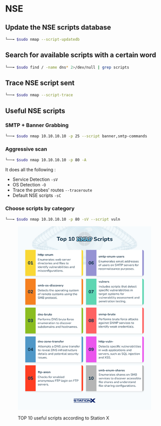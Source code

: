 # NSE

## Update the NSE scripts database

```bash
└──╼ $sudo nmap --script-updatedb
```

## Search for available scripts with a certain word

```bash
└──╼ $sudo find / -name dns* 2>/dev/null | grep scripts
```

## Trace NSE script sent

```bash
└──╼ $sudo nmap --script-trace
```

## Useful NSE scripts

### SMTP + Banner Grabbing

```bash
└──╼ $sudo nmap 10.10.10.10 -p 25 --script banner,smtp-commands
```

### Aggressive scan

```bash
└──╼ $sudo nmap 10.10.10.10 -p 80 -A
```

It does all the following :&#x20;

* Service Detection `-sV`
* OS Detection `-O`
* Trace the probes' routes `--traceroute`
* Default NSE scripts `-sC`

### Choose scripts by category

```bash
└──╼ $sudo nmap 10.10.10.10 -p 80 -sV --script vuln 
```

<figure><img src="../../.gitbook/assets/image (4) (1).png" alt=""><figcaption><p>TOP 10 useful scripts according to Station X</p></figcaption></figure>
